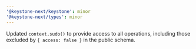 ```yaml
---
'@keystone-next/keystone': minor
'@keystone-next/types': minor
---
```


Updated `context.sudo()` to provide access to all operations, including those excluded by `{ access: false }` in the public schema.
